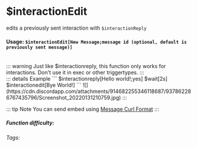 # $interactionEdit
edits a previously sent interaction with `$interactionReply`

#### Usage: `$interactionEdit[New Message;message id (optional, default is previously sent message)]`

<br/>
::: warning Just like $interactionreply, this function only works for interactions. 
Don't use it in exec or other triggertypes.
:::
<br/>
::: details Example
```
$interactionreply[Hello world!;yes]
$wait[2s]
$interactionedit[Bye World!]
```
![](https://cdn.discordapp.com/attachments/914682255346118687/937862286767435796/Screenshot_20220131210759.jpg)
:::

::: tip Note
You can send embed using [Message Curl Format](../CodeReferences/ref.message_curl_format.md)
:::

##### Function difficulty: <Badge type="tip" text="Easy" vertical="middle" /> 
###### Tags: <Badge type="tip" text="interaction" vertical="middle" /> <Badge type="tip" text="edit" vertical="middle" /> <Badge type="tip" text="ephemeral" vertical="middle" /> <Badge type="tip" text="reply" vertical="middle" /> <Badge type="message" text="edit" vertical="middle" />
